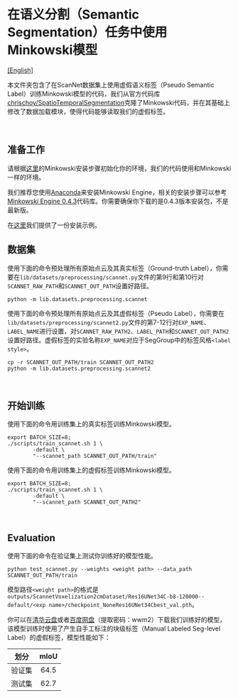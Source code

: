 # 在语义分割（Semantic Segmentation）任务中使用Minkowski模型

[[English]](README.md)

本文件夹包含了在ScanNet数据集上使用虚假语义标签（Pseudo Semantic Label）训练Minkowski模型的代码，我们从官方代码库[chrischoy/SpatioTemporalSegmentation](https://github.com/chrischoy/SpatioTemporalSegmentation)克隆了Minkowski代码，并在其基础上修改了数据加载模块，使得代码能够读取我们的虚假标签。

&nbsp;

## 准备工作

请根据[这里](https://github.com/chrischoy/SpatioTemporalSegmentation#installation)的Minkowski安装步骤初始化你的环境，我们的代码使用和Minkowski一样的环境。

我们推荐您使用[Anaconda](https://www.anaconda.com/)来安装Minkowski Engine，相关的安装步骤可以参考[Minkowski Engine 0.4.3](https://github.com/NVIDIA/MinkowskiEngine/tree/v0.4.3#anaconda)代码库。你需要确保你下载的是0.4.3版本安装包，不是最新版。

在[这里](INSTALL_zh.md)我们提供了一份安装示例。

## 数据集

使用下面的命令预处理所有原始点云及其真实标签（Ground-truth Label），你需要在`lib/datasets/preprocessing/scannet.py`文件的第9行和第10行对`SCANNET_RAW_PATH`和`SCANNET_OUT_PATH`设置好路径。

```
python -m lib.datasets.preprocessing.scannet
```

使用下面的命令预处理所有原始点云及其虚假标签（Pseudo Label），你需要在`lib/datasets/preprocessing/scannet2.py`文件的第7-12行对`EXP_NAME`、`LABEL_NAME`进行设置，对`SCANNET_RAW_PATH2`、`LABEL_PATH`和`SCANNET_OUT_PATH2`设置好路径。虚假标签的实验名称`EXP_NAME`对应于SegGroup中的标签风格`<label style>`。

```
cp -r SCANNET_OUT_PATH/train SCANNET_OUT_PATH2
python -m lib.datasets.preprocessing.scannet2
```

&nbsp;

## 开始训练

使用下面的命令用训练集上的真实标签训练Minkowski模型。

```
export BATCH_SIZE=8;
./scripts/train_scannet.sh 1 \
        -default \
        "--scannet_path SCANNET_OUT_PATH/train"
```

使用下面的命令用训练集上的虚假标签训练Minkowski模型。

```
export BATCH_SIZE=8;
./scripts/train_scannet.sh 1 \
        -default \
        "--scannet_path SCANNET_OUT_PATH2"
```

&nbsp;

## Evaluation

使用下面的命令在验证集上测试你训练好的模型性能。

```
python test_scannet.py --weights <weight path> --data_path SCANNET_OUT_PATH/train
```

模型路径`<weight path>`的格式是`outputs/ScannetVoxelization2cmDataset/Res16UNet34C-b8-120000--default/<exp name>/checkpoint_NoneRes16UNet34Cbest_val.pth`。

你可以在[清华云盘](https://cloud.tsinghua.edu.cn/f/97b1f26fcc8140b3802a/)或者[百度网盘](https://pan.baidu.com/s/18yCP5-hvheg0YfZBZ8lU_g)（提取密码：wwm2）下载我们训练好的模型，该模型训练时使用了产生自手工标注的块级标签（Manual Labeled Seg-level Label）的虚假标签，模型性能如下：

| 划分 | mIoU |
| :---: | :---: | 
| 验证集 | 64.5 | 
| 测试集 | 62.7 | 
